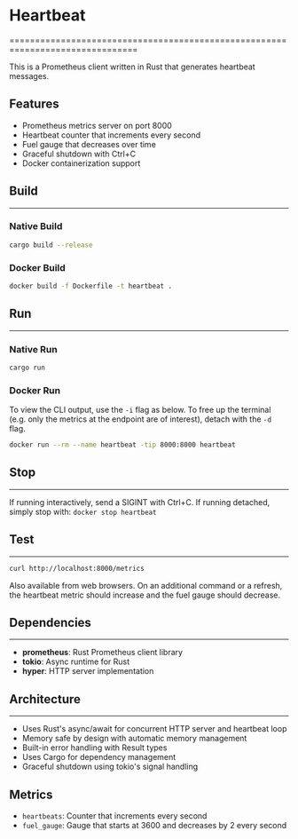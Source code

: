 # Heartbeat
===============================================================================

This is a Prometheus client written in Rust that generates heartbeat messages.

## Features

- Prometheus metrics server on port 8000
- Heartbeat counter that increments every second
- Fuel gauge that decreases over time
- Graceful shutdown with Ctrl+C
- Docker containerization support

## Build
-------------------------------------------------------------------------------

### Native Build
```bash
cargo build --release
```

### Docker Build
```bash
docker build -f Dockerfile -t heartbeat .
```

## Run
-------------------------------------------------------------------------------

### Native Run
```bash
cargo run
```

### Docker Run
To view the CLI output, use the `-i` flag as below. To free up the terminal
(e.g. only the metrics at the endpoint are of interest), detach with the `-d`
flag.

```bash
docker run --rm --name heartbeat -tip 8000:8000 heartbeat
```

## Stop
-------------------------------------------------------------------------------

If running interactively, send a SIGINT with Ctrl+C.
If running detached, simply stop with: `docker stop heartbeat`

## Test
-------------------------------------------------------------------------------

```bash
curl http://localhost:8000/metrics
```

Also available from web browsers. On an additional command or a refresh, 
the heartbeat metric should increase and the fuel gauge should decrease.

## Dependencies
-------------------------------------------------------------------------------

- **prometheus**: Rust Prometheus client library
- **tokio**: Async runtime for Rust
- **hyper**: HTTP server implementation

## Architecture
-------------------------------------------------------------------------------

- Uses Rust's async/await for concurrent HTTP server and heartbeat loop
- Memory safe by design with automatic memory management
- Built-in error handling with Result types
- Uses Cargo for dependency management
- Graceful shutdown using tokio's signal handling

## Metrics

- `heartbeats`: Counter that increments every second
- `fuel_gauge`: Gauge that starts at 3600 and decreases by 2 every second
